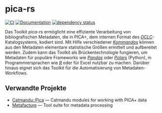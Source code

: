 # pica-rs

[![CI](https://github.com/deutsche-nationalbibliothek/pica-rs/workflows/CI/badge.svg?branch=main)](https://github.com/deutsche-nationalbibliothek/pica-rs/actions?query=workflow%3ACI+branch%3Amain)
[![Documentation](https://img.shields.io/badge/Documentation-main-orange.svg)](https://deutsche-nationalbibliothek.github.io/pica-rs/)
[![dependency status](https://deps.rs/repo/github/deutsche-nationalbibliothek/pica-rs/status.svg)](https://deps.rs/repo/github/deutsche-nationalbibliothek/pica-rs)

Das Toolkit _pica-rs_ ermöglicht eine effiziente Verarbeitung von
bibliografischen Metadaten, die in PICA+, dem internen Format des
[_OCLC_]-Katalogsystems, kodiert sind. Mit Hilfe verschiedener
[_Kommandos_] können aus den Metadaten elementare statistische Größen
ermittelt und aufbereitet werden. Zudem kann das Toolkit als
Brückentechnologie fungieren, um Metadaten für populäre Frameworks wie
[_Pandas_] oder [_Polars_] (Python), in Programmiersprachen wie [_R_]
oder für Excel nutzbar zu machen. Darüber hinaus eignet sich das Toolkit
für die Automatisierung von Metadaten-Workflows.

## Verwandte Projekte

- [Catmandu::Pica](https://metacpan.org/pod/Catmandu::PICA) — Catmandu modules for working with PICA+ data
- [Metafacture](https://github.com/metafacture) — Tool suite for metadata processing

[_Kommandos_]: referenz/kommandos/index.md
[_OCLC_]: https://www.oclc.org/de/
[_Pandas_]: https://pandas.pydata.org/
[_Polars_]: https://www.pola.rs/
[_R_]: https://www.r-project.org/
